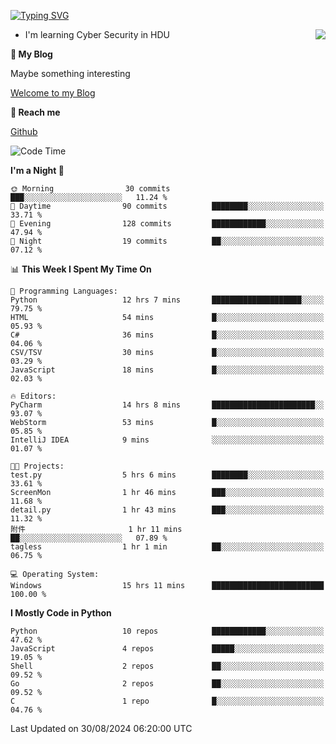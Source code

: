 [![Typing SVG](https://readme-typing-svg.herokuapp.com?font=Fira+Code&pause=1000&random=false&width=450&height=60&lines=Hello+%F0%9F%91%8B%F0%9F%8F%BB;I'm+JBNRZ)](https://git.io/typing-svg)

<a href="#">
  <img align="right" src="https://github-readme-stats.vercel.app/api?username=JBNRZ&show_icons=true&bg_color=15,f2f7fd,E0EAFC" />
</a>

- I'm learning Cyber Security in HDU

 **🌱 My Blog**

Maybe something interesting

[Welcome to my Blog](https://jbnrz.com.cn/)

 **💬 Reach me** 

[Github](https://github.com/JBNRZ)


<!--START_SECTION:waka-->
![Code Time](http://img.shields.io/badge/Code%20Time-653%20hrs%2048%20mins-blue)

**I'm a Night 🦉** 

```text
🌞 Morning                30 commits          ███░░░░░░░░░░░░░░░░░░░░░░   11.24 % 
🌆 Daytime                90 commits          ████████░░░░░░░░░░░░░░░░░   33.71 % 
🌃 Evening                128 commits         ████████████░░░░░░░░░░░░░   47.94 % 
🌙 Night                  19 commits          ██░░░░░░░░░░░░░░░░░░░░░░░   07.12 % 
```


📊 **This Week I Spent My Time On** 

```text
💬 Programming Languages: 
Python                   12 hrs 7 mins       ████████████████████░░░░░   79.75 % 
HTML                     54 mins             █░░░░░░░░░░░░░░░░░░░░░░░░   05.93 % 
C#                       36 mins             █░░░░░░░░░░░░░░░░░░░░░░░░   04.06 % 
CSV/TSV                  30 mins             █░░░░░░░░░░░░░░░░░░░░░░░░   03.29 % 
JavaScript               18 mins             █░░░░░░░░░░░░░░░░░░░░░░░░   02.03 % 

🔥 Editors: 
PyCharm                  14 hrs 8 mins       ███████████████████████░░   93.07 % 
WebStorm                 53 mins             █░░░░░░░░░░░░░░░░░░░░░░░░   05.85 % 
IntelliJ IDEA            9 mins              ░░░░░░░░░░░░░░░░░░░░░░░░░   01.07 % 

🐱‍💻 Projects: 
test.py                  5 hrs 6 mins        ████████░░░░░░░░░░░░░░░░░   33.61 % 
ScreenMon                1 hr 46 mins        ███░░░░░░░░░░░░░░░░░░░░░░   11.68 % 
detail.py                1 hr 43 mins        ███░░░░░░░░░░░░░░░░░░░░░░   11.32 % 
附件                       1 hr 11 mins        ██░░░░░░░░░░░░░░░░░░░░░░░   07.89 % 
tagless                  1 hr 1 min          ██░░░░░░░░░░░░░░░░░░░░░░░   06.75 % 

💻 Operating System: 
Windows                  15 hrs 11 mins      █████████████████████████   100.00 % 
```

**I Mostly Code in Python** 

```text
Python                   10 repos            ████████████░░░░░░░░░░░░░   47.62 % 
JavaScript               4 repos             █████░░░░░░░░░░░░░░░░░░░░   19.05 % 
Shell                    2 repos             ██░░░░░░░░░░░░░░░░░░░░░░░   09.52 % 
Go                       2 repos             ██░░░░░░░░░░░░░░░░░░░░░░░   09.52 % 
C                        1 repo              █░░░░░░░░░░░░░░░░░░░░░░░░   04.76 % 
```




 Last Updated on 30/08/2024 06:20:00 UTC
<!--END_SECTION:waka-->
